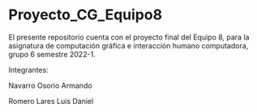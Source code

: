 # Proyecto_CG_Equipo8
 El presente repositorio cuenta con el proyecto final del Equipo 8, para la asignatura de computación gráfica e interacción humano computadora, grupo 6 semestre 2022-1.

 Integrantes:
 
 Navarro Osorio Armando
 
 Romero Lares Luis Daniel


